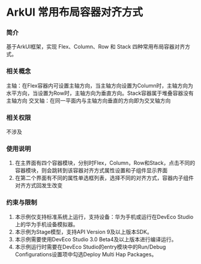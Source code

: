 # ArkUI 常用布局容器对齐方式

### 简介

基于ArkUI框架，实现 Flex、Column、Row 和 Stack 四种常用布局容器对齐方式。

### 相关概念

主轴：在Flex容器内可设置主轴方向，当主轴方向设置为Column时，主轴方向为水平方向，当设置为Row时，主轴方向为垂直方向。Stack容器属于堆叠容器没有主轴方向
交叉轴：在同一平面内与主轴方向垂直的方向即为交叉轴方向

### 相关权限

不涉及

### 使用说明

1. 在主界面有四个容器模块，分别时Flex，Column，Row和Stack，点击不同的容器模块，则会跳转到该容器对齐方式属性设置和子组件显示界面
2. 在第二个界面有不同的属性单选框列表，选择不同的对齐方式，容器内子组件对齐方式回发生改变


### 约束与限制

1. 本示例仅支持标准系统上运行，支持设备：华为手机或运行在DevEco Studio上的华为手机设备模拟器。
2. 本示例为Stage模型，支持API Version 9及以上版本SDK。
3. 本示例需要使用DevEco Studio 3.0 Beta4及以上版本进行编译运行。
4. 本示例运行时需要在DevEco Studio的entry模块中的Run/Debug Configurations设置项中勾选Deploy Multi Hap Packages。